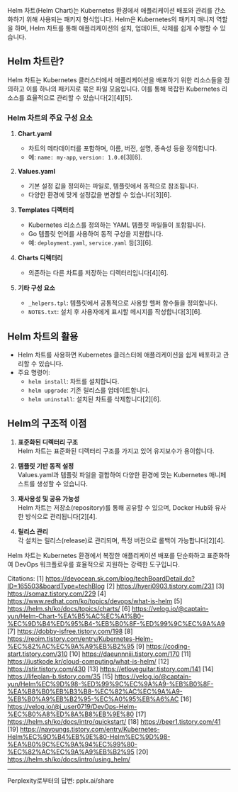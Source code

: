 Helm 차트(Helm Chart)는 Kubernetes 환경에서 애플리케이션 배포와 관리를 간소화하기 위해 사용되는 패키지 형식입니다. Helm은 Kubernetes의 패키지 매니저 역할을 하며, Helm 차트를 통해 애플리케이션의 설치, 업데이트, 삭제를 쉽게 수행할 수 있습니다.

## **Helm 차트란?**
Helm 차트는 Kubernetes 클러스터에서 애플리케이션을 배포하기 위한 리소스들을 정의하고 이를 하나의 패키지로 묶은 파일 모음입니다. 이를 통해 복잡한 Kubernetes 리소스를 효율적으로 관리할 수 있습니다[2][4][5].

### **Helm 차트의 주요 구성 요소**
1. **Chart.yaml**
    - 차트의 메타데이터를 포함하며, 이름, 버전, 설명, 종속성 등을 정의합니다.
    - 예: `name: my-app`, `version: 1.0.0`[3][6].

2. **Values.yaml**
    - 기본 설정 값을 정의하는 파일로, 템플릿에서 동적으로 참조됩니다.
    - 다양한 환경에 맞게 설정값을 변경할 수 있습니다[3][6].

3. **Templates 디렉터리**
    - Kubernetes 리소스를 정의하는 YAML 템플릿 파일들이 포함됩니다.
    - Go 템플릿 언어를 사용하여 동적 구성을 지원합니다.
    - 예: `deployment.yaml`, `service.yaml` 등[3][6].

4. **Charts 디렉터리**
    - 의존하는 다른 차트를 저장하는 디렉터리입니다[4][6].

5. **기타 구성 요소**
    - `_helpers.tpl`: 템플릿에서 공통적으로 사용할 헬퍼 함수들을 정의합니다.
    - `NOTES.txt`: 설치 후 사용자에게 표시할 메시지를 작성합니다[3][6].

## **Helm 차트의 활용**
- Helm 차트를 사용하면 Kubernetes 클러스터에 애플리케이션을 쉽게 배포하고 관리할 수 있습니다.
- 주요 명령어:
    - `helm install`: 차트를 설치합니다.
    - `helm upgrade`: 기존 릴리스를 업데이트합니다.
    - `helm uninstall`: 설치된 차트를 삭제합니다[2][6].

## **Helm의 구조적 이점**
1. **표준화된 디렉터리 구조**  
   Helm 차트는 표준화된 디렉터리 구조를 가지고 있어 유지보수가 용이합니다.

2. **템플릿 기반 동적 설정**  
   Values.yaml과 템플릿 파일을 결합하여 다양한 환경에 맞는 Kubernetes 매니페스트를 생성할 수 있습니다.

3. **재사용성 및 공유 가능성**  
   Helm 차트는 저장소(repository)를 통해 공유할 수 있으며, Docker Hub와 유사한 방식으로 관리됩니다[2][4].

4. **릴리스 관리**  
   각 설치는 릴리스(release)로 관리되며, 특정 버전으로 롤백이 가능합니다[2][4].

Helm 차트는 Kubernetes 환경에서 복잡한 애플리케이션 배포를 단순화하고 표준화하여 DevOps 워크플로우를 효율적으로 지원하는 강력한 도구입니다.

Citations:
[1] https://devocean.sk.com/blog/techBoardDetail.do?ID=165503&boardType=techBlog
[2] https://hyeri0903.tistory.com/231
[3] https://somaz.tistory.com/229
[4] https://www.redhat.com/ko/topics/devops/what-is-helm
[5] https://helm.sh/ko/docs/topics/charts/
[6] https://velog.io/@captain-yun/Helm-Chart-%EA%B5%AC%EC%A1%B0-%EC%9D%B4%ED%95%B4-%EB%B0%8F-%ED%99%9C%EC%9A%A9
[7] https://dobby-isfree.tistory.com/198
[8] https://reoim.tistory.com/entry/Kubernetes-Helm-%EC%82%AC%EC%9A%A9%EB%B2%95
[9] https://coding-start.tistory.com/310
[10] https://daeunnniii.tistory.com/170
[11] https://justkode.kr/cloud-computing/what-is-helm/
[12] https://stir.tistory.com/430
[13] https://etloveguitar.tistory.com/141
[14] https://lifeplan-b.tistory.com/35
[15] https://velog.io/@captain-yun/Helm%EC%9D%98-%ED%99%9C%EC%9A%A9-%EB%B0%8F-%EA%B8%B0%EB%B3%B8-%EC%82%AC%EC%9A%A9-%EB%B0%A9%EB%B2%95-%EC%A0%95%EB%A6%AC
[16] https://velog.io/@j_user0719/DevOps-Helm-%EC%B0%A8%ED%8A%B8%EB%9E%80
[17] https://helm.sh/ko/docs/intro/quickstart/
[18] https://beer1.tistory.com/41
[19] https://nayoungs.tistory.com/entry/Kubernetes-Helm%EC%9D%B4%EB%9E%80-Helm%EC%9D%98-%EA%B0%9C%EC%9A%94%EC%99%80-%EC%82%AC%EC%9A%A9%EB%B2%95
[20] https://helm.sh/ko/docs/intro/using_helm/

---
Perplexity로부터의 답변: pplx.ai/share